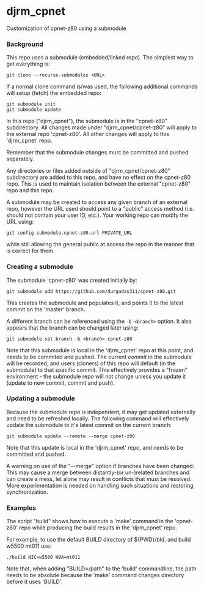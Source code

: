 # djrm_cpnet
Customization of cpnet-z80 using a submodule

### Background

This repo uses a submodule (embedded/linked repo). The simplest way to
get everything is:

```
git clone --recurse-submodules <URL>
```
If a normal clone command is/was used, the following
additional commands will setup (fetch) the embedded repo:
```
git submodule init
git submodule update
```

In this repo ("djrm_cpnet"), the submodule is in the
"cpnet-z80" subdirectory. All changes made under "djrm_cpnet/cpnet-z80"
will apply to the external repo 'cpnet-z80'. All other changes will apply
to this 'djrm_cpnet' repo.

Remember that the submodule changes must be committed and pushed separately.

Any directories or files added outside of "djrm_cpnet/cpnet-z80" subdirectory are added to
this repo, and have no effect on the cpnet-z80 repo. This is used to maintain isolation
between the external "cpnet-z80" repo and this repo.

A submodule may be created to access any given branch of an external repo, however
the URL used should point to a "public" access method (i.e. should not contain
your user ID, etc.). Your working repo can modify the URL using:
```
git config submodule.cpnet-z80.url PRIVATE_URL
```
while still allowing the general public at access the repo
in the manner that is correct for them.

### Creating a submodule

The submodule 'cpnet-z80' was created initially by:
```
git submodule add https://github.com/durgadas311/cpnet-z80.git
```
This creates the submodule and populates it,
and points it to the latest commit on the 'master' branch.

A different branch can be referenced using the `-b <branch>` option.
It also appears that the branch can be changed later using:
```
git submodule set-branch -b <branch> cpnet-z80
```
Note that this submodule is local in the 'djrm_cpnet' repo at this point,
and needs to be commited and pushed.
The current _commit_ in the submodule will be recorded,
and users (cloners) of this repo will default (in the submodule)
to that specific commit.
This effectively provides a "frozen" environment - the submodule
repo will not change unless you update it (update to new commit, commit and push).

### Updating a submodule

Because the submodule repo is independent, it may get updated externally
and need to be refreshed locally.
The following command will effectively
update the submodule to it's latest commit on the current branch:
```
git submodule update --remote --merge cpnet-z80
```
Note that this update is local in the 'djrm_cpnet' repo, and needs to be
committed and pushed. 

A warning on use of the "--merge" option if branches have been changed:
This may cause a merge between distantly-(or un-)related branches and can create
a mess, let alone may result in conflicts that must be resolved.
More experimentation is needed on handling such situations and restoring
synchronization.

### Examples

The script "build" shows how to execute a 'make' command in the 'cpnet-z80' repo
while producing the build results in the 'djrm_cpnet' repo.

For example, to use the default BUILD directory of ${PWD}/bld, and
build w5500 mt011 use:
```
./build NIC=w5500 HBA=mt011
```

Note that, when adding "BUILD=/path" to the 'build' commandline, the path needs
to be absolute because the 'make' command changes directory before it uses
'BUILD'.
